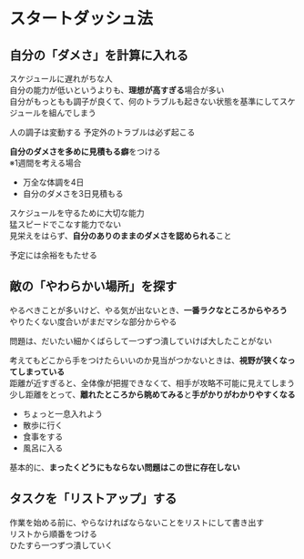 # スタートダッシュ法

## 自分の「ダメさ」を計算に入れる

スケジュールに遅れがちな人  
自分の能力が低いというよりも、**理想が高すぎる**場合が多い  
自分がもっともも調子が良くて、何のトラブルも起きない状態を基準にしてスケジュールを組んでしまう

人の調子は変動する
予定外のトラブルは必ず起こる

**自分のダメさを多めに見積もる癖**をつける  
※1週間を考える場合

- 万全な体調を4日
- 自分のダメさを3日見積もる

スケジュールを守るために大切な能力  
猛スピードでこなす能力でない  
見栄えをはらず、**自分のありのままのダメさを認められる**こと

予定には余裕をもたせる

## 敵の「やわらかい場所」を探す

やるべきことが多いけど、やる気が出ないとき、**一番ラクなところからやろう**  
やりたくない度合いがまだマシな部分からやる

問題は、だいたい細かくばらして一つずつ潰していけば大したことがない

考えてもどこから手をつけたらいいのか見当がつかないときは、**視野が狭くなってしまっている**  
距離が近すぎると、全体像が把握できなくて、相手が攻略不可能に見えてしまう  
少し距離をとって、**離れたところから眺めてみる**と**手がかりがわかりやすくなる**

- ちょっと一息入れよう
- 散歩に行く
- 食事をする
- 風呂に入る

基本的に、**まったくどうにもならない問題はこの世に存在しない**

## タスクを「リストアップ」する

作業を始める前に、やらなければならないことをリストにして書き出す  
リストから順番をつける  
ひたすら一つずつ潰していく
